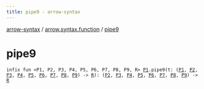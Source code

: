 ```yaml
---
title: pipe9 - arrow-syntax
---
```


[arrow-syntax](../index.html) / [arrow.syntax.function](index.html) / [pipe9](./pipe9.html)

# pipe9

`infix fun <P1, P2, P3, P4, P5, P6, P7, P8, P9, R> `[`P1`](pipe9.html#P1)`.pipe9(t: (`[`P1`](pipe9.html#P1)`, `[`P2`](pipe9.html#P2)`, `[`P3`](pipe9.html#P3)`, `[`P4`](pipe9.html#P4)`, `[`P5`](pipe9.html#P5)`, `[`P6`](pipe9.html#P6)`, `[`P7`](pipe9.html#P7)`, `[`P8`](pipe9.html#P8)`, `[`P9`](pipe9.html#P9)`) -> `[`R`](pipe9.html#R)`): (`[`P2`](pipe9.html#P2)`, `[`P3`](pipe9.html#P3)`, `[`P4`](pipe9.html#P4)`, `[`P5`](pipe9.html#P5)`, `[`P6`](pipe9.html#P6)`, `[`P7`](pipe9.html#P7)`, `[`P8`](pipe9.html#P8)`, `[`P9`](pipe9.html#P9)`) -> `[`R`](pipe9.html#R)